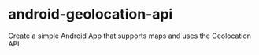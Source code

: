# android-geolocation-api
Create a simple Android App that supports maps and uses the Geolocation API.
